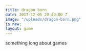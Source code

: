 ```yaml
---
title: dragon born
date: 2017-12-05 20:40:00 Z
image: "/uploads/dragon-born.png"
is new: 
layout: game
---
```


something long about games